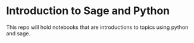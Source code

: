 # Introduction to Sage and Python
This repo will hold notebooks that are introductions to topics using python and sage.

